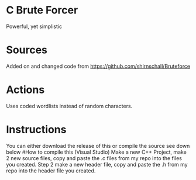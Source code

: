 # C Brute Forcer
Powerful, yet simplistic
# Sources
Added on and changed code from https://github.com/shirnschall/Bruteforce
# Actions
Uses coded wordlists instead of random characters.
# Instructions
You can either download the release of this or compile the source see down below
#How to compile this (Visual Studio)
Make a new C++ Project, make 2 new source files, copy and paste the .c files from my repo into the files you created.                    Step 2 make a new header file, copy and paste the .h from my repo into the header file you created.
